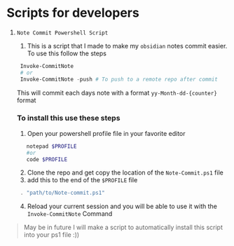 # Scripts for developers



1. `Note Commit Powershell Script`
   1. This is a script that I made to make my `obsidian` notes commit easier. To use this follow the steps 
   ```powershell
    Invoke-CommitNote
    # or 
    Invoke-CommitNote -push # To push to a remote repo after commit
   ```
   This will commit each days note with a format `yy-Month-dd-{counter}` format

   ### To install this use these steps
   1. Open your powershell profile file in your favorite editor

   ```powershell
      notepad $PROFILE
      #or
      code $PROFILE
   ```
   2. Clone the repo and get copy the location of the `Note-Commit.ps1` file
   3. add this to the end of the `$PROFILE` file
   ```powershell
    . "path/to/Note-commit.ps1"
   ```
   4. Reload your current session and you will be able to use it with the `Invoke-CommitNote` Command

> May be in future I will make a script to automatically install this script into your ps1 file :))

